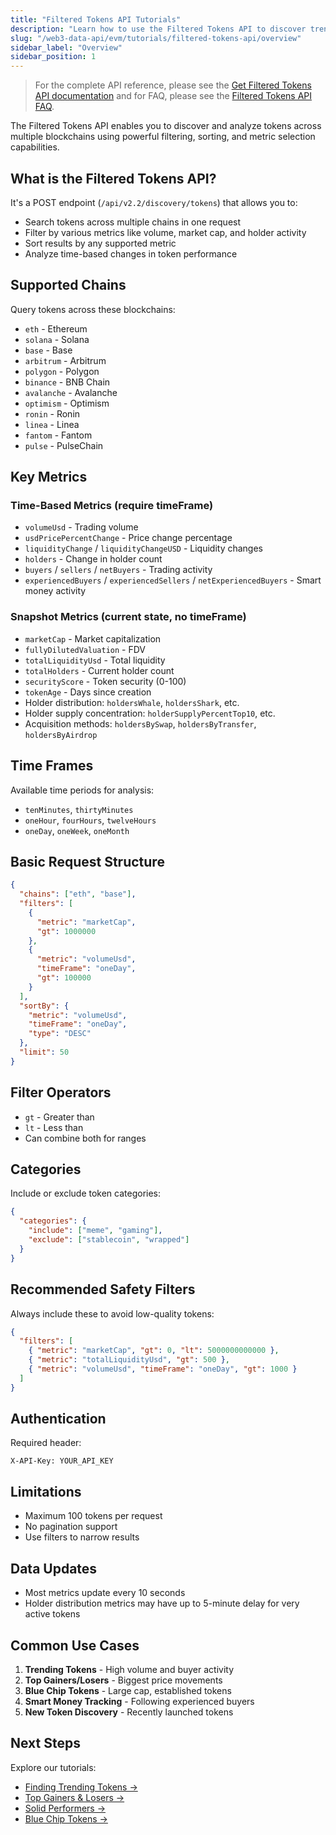 ```yaml
---
title: "Filtered Tokens API Tutorials"
description: "Learn how to use the Filtered Tokens API to discover trending tokens, analyze market movements, and filter tokens by various metrics across multiple blockchains."
slug: "/web3-data-api/evm/tutorials/filtered-tokens-api/overview"
sidebar_label: "Overview"
sidebar_position: 1
---
```


> For the complete API reference, please see the [Get Filtered Tokens API documentation](/web3-data-api/evm/reference/get-filtered-tokens) and for FAQ, please see the [Filtered Tokens API FAQ](/web3-data-api/evm/filtered-token-api-faq).

The Filtered Tokens API enables you to discover and analyze tokens across multiple blockchains using powerful filtering, sorting, and metric selection capabilities.

## What is the Filtered Tokens API?

It's a POST endpoint (`/api/v2.2/discovery/tokens`) that allows you to:

- Search tokens across multiple chains in one request
- Filter by various metrics like volume, market cap, and holder activity
- Sort results by any supported metric
- Analyze time-based changes in token performance

## Supported Chains

Query tokens across these blockchains:

- `eth` - Ethereum
- `solana` - Solana
- `base` - Base
- `arbitrum` - Arbitrum
- `polygon` - Polygon
- `binance` - BNB Chain
- `avalanche` - Avalanche
- `optimism` - Optimism
- `ronin` - Ronin
- `linea` - Linea
- `fantom` - Fantom
- `pulse` - PulseChain

## Key Metrics

### Time-Based Metrics (require timeFrame)

- `volumeUsd` - Trading volume
- `usdPricePercentChange` - Price change percentage
- `liquidityChange` / `liquidityChangeUSD` - Liquidity changes
- `holders` - Change in holder count
- `buyers` / `sellers` / `netBuyers` - Trading activity
- `experiencedBuyers` / `experiencedSellers` / `netExperiencedBuyers` - Smart money activity

### Snapshot Metrics (current state, no timeFrame)

- `marketCap` - Market capitalization
- `fullyDilutedValuation` - FDV
- `totalLiquidityUsd` - Total liquidity
- `totalHolders` - Current holder count
- `securityScore` - Token security (0-100)
- `tokenAge` - Days since creation
- Holder distribution: `holdersWhale`, `holdersShark`, etc.
- Holder supply concentration: `holderSupplyPercentTop10`, etc.
- Acquisition methods: `holdersBySwap`, `holdersByTransfer`, `holdersByAirdrop`

## Time Frames

Available time periods for analysis:

- `tenMinutes`, `thirtyMinutes`
- `oneHour`, `fourHours`, `twelveHours`
- `oneDay`, `oneWeek`, `oneMonth`

## Basic Request Structure

```json
{
  "chains": ["eth", "base"],
  "filters": [
    {
      "metric": "marketCap",
      "gt": 1000000
    },
    {
      "metric": "volumeUsd",
      "timeFrame": "oneDay",
      "gt": 100000
    }
  ],
  "sortBy": {
    "metric": "volumeUsd",
    "timeFrame": "oneDay",
    "type": "DESC"
  },
  "limit": 50
}
```

## Filter Operators

- `gt` - Greater than
- `lt` - Less than
- Can combine both for ranges

## Categories

Include or exclude token categories:

```json
{
  "categories": {
    "include": ["meme", "gaming"],
    "exclude": ["stablecoin", "wrapped"]
  }
}
```

## Recommended Safety Filters

Always include these to avoid low-quality tokens:

```json
{
  "filters": [
    { "metric": "marketCap", "gt": 0, "lt": 5000000000000 },
    { "metric": "totalLiquidityUsd", "gt": 500 },
    { "metric": "volumeUsd", "timeFrame": "oneDay", "gt": 1000 }
  ]
}
```

## Authentication

Required header:

```
X-API-Key: YOUR_API_KEY
```

## Limitations

- Maximum 100 tokens per request
- No pagination support
- Use filters to narrow results

## Data Updates

- Most metrics update every 10 seconds
- Holder distribution metrics may have up to 5-minute delay for very active tokens

## Common Use Cases

1. **Trending Tokens** - High volume and buyer activity
2. **Top Gainers/Losers** - Biggest price movements
3. **Blue Chip Tokens** - Large cap, established tokens
4. **Smart Money Tracking** - Following experienced buyers
5. **New Token Discovery** - Recently launched tokens

## Next Steps

Explore our tutorials:

- [Finding Trending Tokens →](/web3-data-api/evm/tutorials/filtered-tokens-api/trending-tokens)
- [Top Gainers & Losers →](/web3-data-api/evm/tutorials/filtered-tokens-api/top-gainers-losers)
- [Solid Performers →](/web3-data-api/evm/tutorials/filtered-tokens-api/solid-performers)
- [Blue Chip Tokens →](/web3-data-api/evm/tutorials/filtered-tokens-api/blue-chip-tokens)

